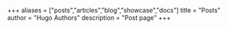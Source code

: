 +++
aliases = ["posts","articles","blog","showcase","docs"]
title = "Posts"
author = "Hugo Authors"
description = "Post page"
+++

